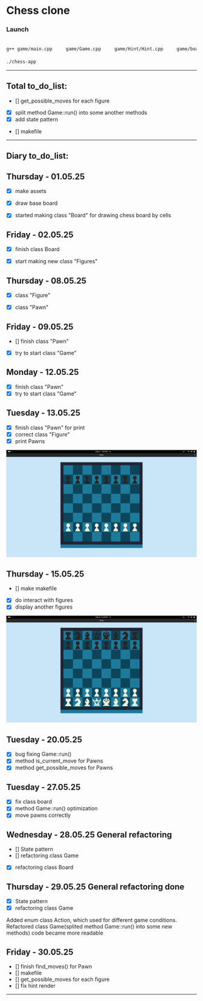 <h1>Chess clone</h1>

<h3> Launch</h3>

```bash

g++ game/main.cpp     game/Game.cpp     game/Hint/Hint.cpp     game/board/Board.cpp     game/figures/Pawn/Pawn.cpp     game/figures/Figure.cpp     -Igame     -Igame/board     -Igame/figures     -Igame/figures/Pawn     -Igame/core     -Igame/Hint     -o chess-app     -lsfml-graphics -lsfml-window -lsfml-system

./chess-app

```

---

<h2>Total to_do_list:</h2>

- [] get_possible_moves for each figure
- [x] split method Game::run() into some another methods
- [x] add state pattern 
- [] makefile

---
<h2>Diary to_do_list:</h2> 

## Thursday - 01.05.25
- [x]  make assets
- [x]  draw base board
- [x] started making class "Board" for drawing chess board by cells



## Friday - 02.05.25
- [x] finish class Board
- [x] start making new class "Figures"


## Thursday - 08.05.25

- [x] class "Figure"
- [x] class "Pawn"


## Friday - 09.05.25

- [] finish class "Pawn"
- [x] try to start class "Game"

## Monday - 12.05.25

- [x] finish class "Pawn"
- [x] try to start class "Game"

## Tuesday - 13.05.25
- [x] finish class "Pawn" for print
- [x] correct class "Figure"
- [x] print Pawns

![13.05.25 result](temp/screenshots/130525.png)

## Thursday - 15.05.25
- [] make makefile
- [x] do interact with figures
- [x] display another figures

![15.05.25](temp/screenshots/150525.png)

## Tuesday - 20.05.25
- [x] bug fixing Game::run()
- [x] method is_current_move for Pawns
- [x] method get_possible_moves for Pawns

## Tuesday - 27.05.25
- [x] fix class board
- [x] method Game::run() optimization
- [x] move pawns correctly

## Wednesday - 28.05.25 General refactoring
- [] State pattern  
- [] refactoring class Game 
- [x] refactoring class Board

## Thursday - 29.05.25 General refactoring done
- [x] State pattern  
- [x] refactoring class Game 

Added enum class Action, which used for different game conditions. Refactored class Game(splited method Game::run() into some new methods)
code became more readable


## Friday - 30.05.25

- [] finish find_moves() for Pawn
- [] makefile
- [] get_possible_moves for each figure
- [] fix hint render

---


